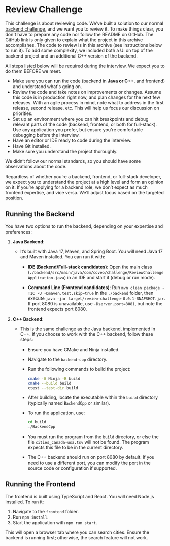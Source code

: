 # Review Challenge

This challenge is about reviewing code. We’ve built a solution to our normal [backend challenge](https://github.com/coveo/backend-coding-challenge), and we want you to review it. To make things clear, you don't have to prepare any code nor follow the README on GitHub. The GitHub link is only given to explain what the project in this archive accomplishes. The code to review is in this archive (see instructions below to run it). To add some complexity, we included both a UI on top of the backend project and an additional C++ version of the backend.

All steps listed below will be required during the interview. We expect you to do them BEFORE we meet.

- Make sure you can run the code (backend in **Java or C++**, and frontend) and understand what's going on.
- Review the code and take notes on improvements or changes. Assume this code is in production right now, and plan changes for the next few releases. With an agile process in mind, note what to address in the first release, second release, etc. This will help us focus our discussion on priorities.
- Set up an environment where you can hit breakpoints and debug relevant parts of the code (backend, frontend, or both for full-stack). Use any application you prefer, but ensure you're comfortable debugging before the interview.
- Have an editor or IDE ready to code during the interview.
- Have Git installed.
- Make sure you understand the project thoroughly.

We didn’t follow our normal standards, so you should have some observations about the code.

Regardless of whether you’re a backend, frontend, or full-stack developer, we expect you to understand the project at a high level and form an opinion on it. If you’re applying for a backend role, we don’t expect as much frontend expertise, and vice versa. We’ll adjust focus based on the targeted position.

## Running the Backend

You have two options to run the backend, depending on your expertise and preferences:

1. **Java Backend**:
    - It’s built with Java 17, Maven, and Spring Boot. You will need Java 17 and Maven installed. You can run it with:

      - **IDE (Backend/Full-stack candidates)**: Open the main class (`./backend/src/main/java/com/coveo/challenge/ReviewChallengeApplication.java`) in an IDE and start it (debug or run mode).

      - **Command Line (Frontend candidates)**: Run `mvn clean package -T1C -U -Dmaven.test.skip=true` in the `./backend` folder, then execute `java -jar target/review-challenge-0.0.1-SNAPSHOT.jar`. If port 8080 is unavailable, use `-Dserver.port=8081`, but note the frontend expects port 8080.

2. **C++ Backend**:
    - This is the same challenge as the Java backend, implemented in C++. If you choose to work with the C++ backend, follow these steps:

      - Ensure you have CMake and Ninja installed.
      - Navigate to the `backend-cpp` directory.
      - Run the following commands to build the project:

        ```bash
        cmake -G Ninja -B build
        cmake --build build
        ctest --test-dir build
        ```

      - After building, locate the executable within the `build` directory (typically named `BackendCpp` or similar).
      - To run the application, use:

        ```bash
        cd build
        ./BackendCpp
        ```

      - You must run the program from the `build` directory, or else the file `cities_canada-usa.tsv` will not be found. The program expects this file to be in the current directory.
      - The C++ backend should run on port 8080 by default. If you need to use a different port, you can modify the port in the source code or configuration if supported.

## Running the Frontend

The frontend is built using TypeScript and React. You will need Node.js installed. To run it:

1. Navigate to the `frontend` folder.
2. Run `npm install`.
3. Start the application with `npm run start`.

This will open a browser tab where you can search cities. Ensure the backend is running first; otherwise, the search feature will not work.
